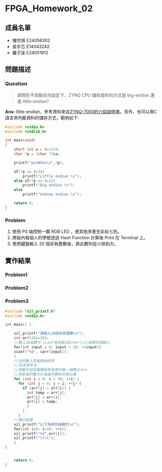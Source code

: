 # FPGA_Homework_02
## 成員名單
* 陳宗琪 E24056302
* 吳宇芯 E14043242
* 羅子渝 E24051912

## 問題描述
### Question
>請問在不改動任何設定下，ZYNQ CPU 儲存資料的方式是 big-endian 還是 little-endian?

**Ans:** little-endian，參考資料來自[ZYNQ-7000的介紹說明書](http://xilinx.eetrend.com/files-eetrend-xilinx/download/201306/4164-8456-zynqqianrushiyingjiankaifa.pdf)。另外，也可以用C語言來判斷資料的儲存方式，範例如下:
```c
#include <stdio.h>
#include <stdlib.h>

int main(void)
{
    short int a = 0x1234;
    char *p = (char *)&a;

    printf("p=%#hhx\n",*p);

    if(*p == 0x34)
        printf("Little endian \n");
    else if(*p == 0x12)
        printf("Big endian \n");
    else
        printf("Unknow endian \n");

    return 0;
}
```
### Problem
1. 使用 PS 端控制一顆 RGB LED ，使其依序產生彩虹七色。
2. 將組內每個人的學號透過 Hash Function 計算後 Print 在 Terminal 上。
3. 使用鍵盤輸入 20 個非負整數後，將此數列從小排到大。

## 實作結果
### Problem1
### Problem2
### Problem3
```c
#include "xil_printf.h"
#include <stdio.h>

int main() {

	xil_printf("請輸入20個非負整數\n");
    int arr[20]={0};
    //輸入20個數字,scanf會自動以Enter(\n)隔開各項輸入
    for(int input = 0; input < 20; ++input){
    scanf("%d", &arr[input]);
    }
    //全部輸入完後開始排序
    //泡沫排序法:
	//將數列從前面開始和後面的每一個數比大小
	//若前面的數大於後面的數則交換位置
    for (int i = 0; i < 20; ++i) {
      for (int j = 0; j < i; ++j) {
        if (arr[j] > arr[i]) {
          int temp = arr[j];
          arr[j] = arr[i];
          arr[i] = temp;
          }
        }
      }
    //顯示結果
    xil_printf("以下為排列後數列\n");
    for(int i=0; i<20; ++i){
    xil_printf("%d",arr[i]);
    xil_printf("\t\t");
    }
}


	return 0;
}
```
